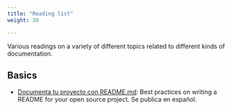 ```yaml
---
title: "Reading list"
weight: 30

---
```


Various readings on a variety of different topics related to different kinds of documentation.


## Basics

* [Documenta tu proyecto con README.md](https://web.archive.org/web/20200811152256/https://musarte.dev/documenta-tu-proyecto-con-readme-md/):
  Best practices on writing a README for your open source project.
  Se publica en español.
